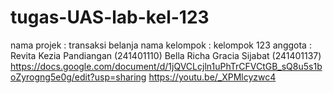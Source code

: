 # tugas-UAS-lab-kel-123
nama projek : transaksi belanja
nama kelompok : kelompok 123
anggota : Revita Kezia Pandiangan (241401110)
          Bella Richa Gracia Sijabat (241401137)
https://docs.google.com/document/d/1jQVCLcjln1uPhTrCFVCtGB_sQ8u5s1boZyrogng5e0g/edit?usp=sharing
https://youtu.be/_XPMlcyzwc4
